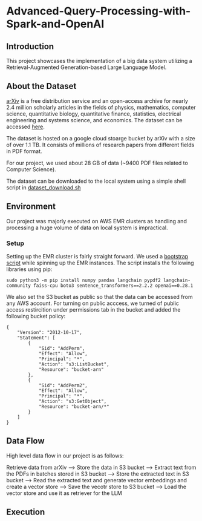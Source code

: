 # Advanced-Query-Processing-with-Spark-and-OpenAI

## Introduction
This project showcases the implementation of a big data system utilizing a Retrieval-Augmented Generation-based Large Language Model.

## About the Dataset

[arXiv](https://arxiv.org/) is a free distribution service and an open-access archive for nearly 2.4 million scholarly articles in the fields of physics, mathematics, computer science, quantitative biology, quantitative finance, statistics, electrical engineering and systems science, and economics. The dataset can be accessed [here](https://www.kaggle.com/datasets/Cornell-University/arxiv/data).

The dataset is hosted on a google cloud stoarge bucket by arXiv with a size of over 1.1 TB. It consists of millions of research papers from different fields in PDF format.

For our project, we used about 28 GB of data (~9400 PDF files related to Computer Science).

The dataset can be downloaded to the local system using a simple shell script in [dataset_download.sh](https://github.com/nishant1695/Advanced-Query-Processing-with-Spark-and-OpenAI/blob/main/dataset_download.sh)


## Environment
Our project was majorly executed on AWS EMR clusters as handling and processing a huge volume of data on local system is impractical.

### Setup
Setting up the EMR cluster is fairly straight forward. We used a [bootstrap script](https://github.com/nishant1695/Advanced-Query-Processing-with-Spark-and-OpenAI/blob/main/install_libraries_rag.sh) while spinning up the EMR instances. The script installs the following libraries using pip:

```
sudo python3 -m pip install numpy pandas langchain pypdf2 langchain-community faiss-cpu boto3 sentence_transformers==2.2.2 openai==0.28.1
```

We also set the S3 bucket as public so that the data can be accessed from any AWS account. For turning on public acccess, we turned of public access restircition under permissions tab in the bucket and added the following bucket policy:

```
{
    "Version": "2012-10-17",
    "Statement": [
        {
            "Sid": "AddPerm",
            "Effect": "Allow",
            "Principal": "*",
            "Action": "s3:ListBucket",
            "Resource": "bucket-arn"
        },
        {
            "Sid": "AddPerm2",
            "Effect": "Allow",
            "Principal": "*",
            "Action": "s3:GetObject",
            "Resource": "bucket-arn/*"
        }
    ]
}
```

## Data Flow

High level data flow in our project is as follows:

Retrieve data from arXiv --> Store the data in S3 bucket --> Extract text from the PDFs in batches stored in S3 bucket --> Store the extracted text in S3 bucket --> Read the extracted text and generate vector embeddings and create a vector store --> Save the vecotr store to S3 bucket --> Load the vector store and use it as retriever for the LLM



## Execution
